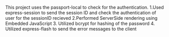 This project uses the passport-local to check for the authentication.
1.Used express-session to send the session ID and check the authentication of user for the sessionID recieved
2.Performed ServerSide rendering using Embedded JavaScript
3. Utilized bcrypt for hashing of the password
4. Utilized express-flash to send the error messages to the client
